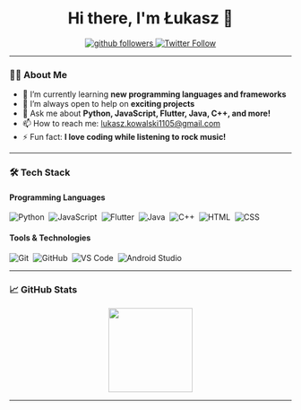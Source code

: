 <h1 align="center">Hi there, I'm Łukasz 👋</h1>

<p align="center">
  <a href="https://github.com/KoVaL05">
    <img src="https://img.shields.io/github/followers/KoVaL05?label=Follow&style=social" alt="github followers">
  </a>
  <a href="https://x.com/KoVVaL____">
    <img src="https://img.shields.io/twitter/follow/KoVVaL____?style=social" alt="Twitter Follow">
  </a>
</p>

---

### 🧑‍💻 About Me

- 🌱 I’m currently learning **new programming languages and frameworks**
- 👯 I’m always open to help on **exciting projects**
- 💬 Ask me about **Python, JavaScript, Flutter, Java, C++, and more!**
- 📫 How to reach me: [lukasz.kowalski1105@gmail.com](mailto:lukasz.kowalski1105@gmail.com)
- ⚡ Fun fact: **I love coding while listening to rock music!**

---

### 🛠️ Tech Stack

#### Programming Languages
![Python](https://img.shields.io/badge/-Python-05122A?style=flat&logo=python)&nbsp;
![JavaScript](https://img.shields.io/badge/-JavaScript-05122A?style=flat&logo=javascript)&nbsp;
![Flutter](https://img.shields.io/badge/-Flutter-05122A?style=flat&logo=flutter)&nbsp;
![Java](https://img.shields.io/badge/-Java-05122A?style=flat&logo=java&logoColor=white)&nbsp;
![C++](https://img.shields.io/badge/-C++-05122A?style=flat&logo=cplusplus&logoColor=00599C)&nbsp;
![HTML](https://img.shields.io/badge/-HTML-05122A?style=flat&logo=cplusplus&logoColor=00599C)&nbsp;
![CSS](https://img.shields.io/badge/-CSS-05122A?style=flat&logo=cplusplus&logoColor=00599C)&nbsp;

#### Tools & Technologies
![Git](https://img.shields.io/badge/-Git-05122A?style=flat&logo=git)&nbsp;
![GitHub](https://img.shields.io/badge/-GitHub-05122A?style=flat&logo=github)&nbsp;
![VS Code](https://img.shields.io/badge/-VS%20Code-05122A?style=flat&logo=visual-studio-code&logoColor=007ACC)&nbsp;
![Android Studio](https://img.shields.io/badge/-Android%20Studio-05122A?style=flat&logo=android-studio&logoColor=3DDC84)&nbsp;

---

### 📈 GitHub Stats

<p align="center">
  <img height="150em" src="https://github-readme-stats.vercel.app/api/top-langs/?username=KoVaL05&exclude_repo=your-repo-1&hide=Jupyter%20Notebook&show_icons=true&hide_border=true&layout=compact&langs_count=8"/>
</p>

---

<p align="center">
  <img src="https://komarev.com/ghpvc/?username=KoVaL05&style=flat-square&color=blue" alt=""/>
</p>
